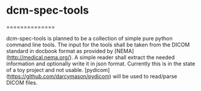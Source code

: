 # dcm-spec-tools
==============

dcm-spec-tools is planned to be a collection of simple pure python command line tools.
The input for the tools shall be taken from the DICOM standard in docbook format
as provided by [NEMA] (http://medical.nema.org/).
A simple reader shall extract the needed information and optionally write it in json format.
Currently this is in the state of a toy project and not usable.
[pydicom] (https://github.com/darcymason/pydicom) will be used to read/parse DICOM files.
